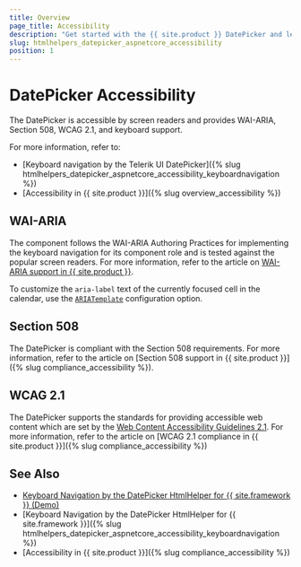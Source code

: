 ```yaml
---
title: Overview
page_title: Accessibility
description: "Get started with the {{ site.product }} DatePicker and learn about its accessibility support for WAI-ARIA, Section 508, and WCAG 2.1."
slug: htmlhelpers_datepicker_aspnetcore_accessibility
position: 1
---
```


# DatePicker Accessibility

The DatePicker is accessible by screen readers and provides WAI-ARIA, Section 508, WCAG 2.1, and keyboard support.

For more information, refer to:
* [Keyboard navigation by the Telerik UI DatePicker]({% slug htmlhelpers_datepicker_aspnetcore_accessibility_keyboardnavigation %})
* [Accessibility in {{ site.product }}]({% slug overview_accessibility %})

## WAI-ARIA

The component follows the WAI-ARIA Authoring Practices for implementing the keyboard navigation for its component role and is tested against the popular screen readers. For more information, refer to the article on [WAI-ARIA support in {{ site.product }}](https://docs.telerik.com/kendo-ui/accessibility/wai-aria-support-in-kendo).

To customize the `aria-label` text of the currently focused cell in the calendar, use the [`ARIATemplate`](/api/kendo.mvc.ui.fluent/datepickerbuilder#ariatemplatesystemstring) configuration option.

## Section 508

The DatePicker is compliant with the Section 508 requirements. For more information, refer to the article on [Section 508 support in {{ site.product }}]({% slug compliance_accessibility %}).

## WCAG 2.1

The DatePicker supports the standards for providing accessible web content which are set by the [Web Content Accessibility Guidelines 2.1](https://www.w3.org/TR/WCAG/). For more information, refer to the article on [WCAG 2.1 compliance in {{ site.product }}]({% slug compliance_accessibility %})

## See Also

* [Keyboard Navigation by the DatePicker HtmlHelper for {{ site.framework }} (Demo)](https://demos.telerik.com/kendo-ui/datepicker/keyboard-navigation)
* [Keyboard Navigation by the DatePicker HtmlHelper for {{ site.framework }}]({% slug htmlhelpers_datepicker_aspnetcore_accessibility_keyboardnavigation %})
* [Accessibility in {{ site.product }}]({% slug compliance_accessibility %})
